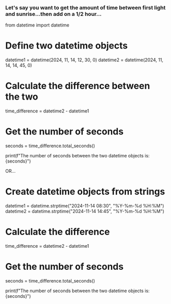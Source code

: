 ### Let's say you want to get the amount of time between first light and sunrise...then add on a 1/2 hour...

from datetime import datetime

# Define two datetime objects
datetime1 = datetime(2024, 11, 14, 12, 30, 0)
datetime2 = datetime(2024, 11, 14, 14, 45, 0)

# Calculate the difference between the two
time_difference = datetime2 - datetime1

# Get the number of seconds
seconds = time_difference.total_seconds()

print(f"The number of seconds between the two datetime objects is: {seconds}")

OR...

# Create datetime objects from strings
datetime1 = datetime.strptime("2024-11-14 08:30", "%Y-%m-%d %H:%M")
datetime2 = datetime.strptime("2024-11-14 14:45", "%Y-%m-%d %H:%M")

# Calculate the difference
time_difference = datetime2 - datetime1

# Get the number of seconds
seconds = time_difference.total_seconds()

print(f"The number of seconds between the two datetime objects is: {seconds}")